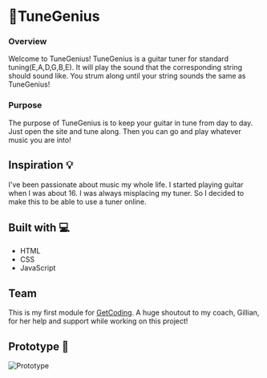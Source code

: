 # 🎸TuneGenius

### Overview
Welcome to TuneGenius! TuneGenius is a guitar tuner for standard tuning(E,A,D,G,B,E). It will play the sound that the corresponding string should sound like. You strum along until your string sounds the same as TuneGenius!

### Purpose
The purpose of TuneGenius is to keep your guitar in tune from day to day. Just open the site and tune along. Then you can go and play whatever music you are into!

## Inspiration 💡
I've been passionate about music my whole life. I started playing guitar when I was about 16. I was always misplacing my tuner. So I decided to make this to be able to use a tuner online.
## Built with 💻
- HTML
- CSS
- JavaScript

## Team
This is my first module for [GetCoding](https://github.com/getcoding-ca). A huge shoutout to my coach, Gillian, for her help and support while working on this project!

## Prototype 👷
![Prototype](https://github.com/RobbieKavanagh/TuneGenius/blob/main/images/prototype.png?raw=true)
